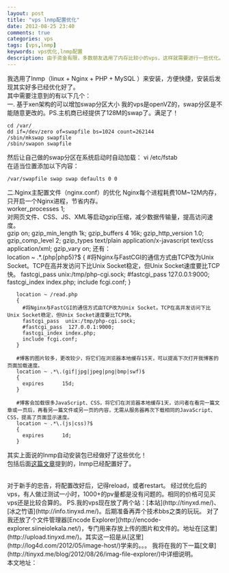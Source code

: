 ```yaml
---
layout: post
title: "vps lnmp配置优化"
date: 2012-08-25 23:40
comments: true
categories: vps
tags: [vps,lnmp]
keywords: vps优化,lnmp配置
description: 由于资金有限，多数朋友选用了内存比较小的vps，这样就需要进行一些优化。
---
```

我选用了lnmp（linux + Nginx + PHP + MySQL ）来安装，方便快捷，安装后发现其实好多已经优化好了。    
其中需要注意到的有以下几个：   
一. 基于xen架构的可以增加swap分区大小
我的vps是openVZ的，swap分区是不能随意更改的。PS.主机商已经提供了128M的swap了。满足了！   
```
cd /var/
dd if=/dev/zero of=swapfile bs=1024 count=262144
/sbin/mkswap swapfile
/sbin/swapon swapfile
```
然后让自己做的swap分区在系统启动时自动加载：
	vi /etc/fstab   
在适当位置添加以下内容：    

	/var/swapfile swap swap defaults 0 0
<!--more-->
二.Nginx主配置文件（nginx.conf）的优化
Nginx每个进程耗费10M~12M内存，只开启一个Nginx进程，节省内存。   
	worker_processes 1;   
对网页文件、CSS、JS、XML等启动gzip压缩，减少数据传输量，提高访问速度。   
	gzip on;
	gzip_min_length  1k;
	gzip_buffers     4 16k;
	gzip_http_version 1.0;
	gzip_comp_level 2;
	gzip_types       text/plain application/x-javascript text/css application/xml;
	gzip_vary on;
还有：   
	location ~ .*\.(php|php5)?$
	   {
	     #将Nginx与FastCGI的通信方式由TCP改为Unix Socket。TCP在高并发访问下比Unix Socket稳定，但Unix Socket速度要比TCP快。
	     fastcgi_pass  unix:/tmp/php-cgi.sock;
	     #fastcgi_pass  127.0.0.1:9000;
	     fastcgi_index index.php;
	     include fcgi.conf;
	   }
	
	   location ~ /read.php
	   {
	     #将Nginx与FastCGI的通信方式由TCP改为Unix Socket。TCP在高并发访问下比Unix Socket稳定，但Unix Socket速度要比TCP快。
	     fastcgi_pass  unix:/tmp/php-cgi.sock;
	     #fastcgi_pass  127.0.0.1:9000;
	     fastcgi_index index.php;
	     include fcgi.conf;
	   }
	   
	   #博客的图片较多，更改较少，将它们在浏览器本地缓存15天，可以提高下次打开我博客的页面加载速度。
	   location ~ .*\.(gif|jpg|jpeg|png|bmp|swf)$
	   {
	     expires      15d;
	   } 
	
	   #博客会加载很多JavaScript、CSS，将它们在浏览器本地缓存1天，访问者在看完一篇文章或一页后，再看另一篇文件或另一页的内容，无需从服务器再次下载相同的JavaScript、CSS，提高了页面显示速度。
	   location ~ .*\.(js|css)?$
	   {
	     expires      1d;
	   }   
	
其实上面说的lnmp自动安装包已经做好了这些优化！   
包括后面[这篇文章](http://blog.s135.com/post/375/2/1/)提到的，lnmp已经配置好了。   

<br />
对于新手的忠告，将配置改好后，记得reload，或者restart。   
经过优化后的vps，有人做过测试一小时，1000+的pv量都是没有问题的。相同的价格可见买vps还是比较合算的。   
PS.我的vps现在放了两个站：[本站](http://tinyxd.me/)、[冰之竹语](http://info.tinyxd.me/)。后期准备再弄个技术bbs之类的玩玩。   
对了我还放了个文件管理器[Encode Explorer](http://encode-explorer.siineiolekala.net/)，专门用来存放上传的图片和文件的。地址在[这里](http://upload.tinyxd.me/)。其实这一招是从[这里](http://log4d.com/2012/05/image-host/)学来的。。。
我将在我的下一篇[文章](http://tinyxd.me/blog/2012/08/26/imag-file-explorer/)中详细说明。   
<br />
本文地址：<http://tinyxd.me/blog/2012/08/25/vps-optimization/>

